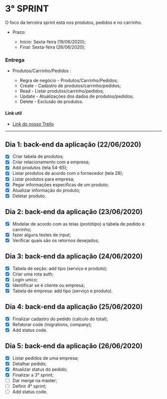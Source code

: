 # 3° SPRINT

O foco da terceira sprint está nos produtos, pedidos e no carrinho. 

- Prazo: 

    - Inicio: Sexta-feira (19/06/2020); 
    - Final: Sexta-feira (26/06/2020);


### Entrega 

 - Produtos/Carrinho/Pedidos :

    - Regra de negócio - Produtos/Carrinho/Pedidos;
    - Create - Cadastro de produtos/carrinho/pedidos;
    - Read - Listar produtos/carrinho/pedidos;
    - Update - Atualizações dos dados de produtos/pedidos;
    - Delete - Exclusão de produtos.

#### Link util

- [Link do nosso Trello](https://trello.com/b/Y9fmF1ye/find)

---

## Dia 1: back-end da aplicação (22/06/2020)

- [x]  Criar tabela de produtos;
- [x]  Criar relacionamento com a empresa;
- [x]  Add produtos (tela 54-65);
- [x]  Listar produtos de acordo com o fornecedor (tela 28);
- [x]  Listar produtos para empresa;
- [x]  Pegar informações especificas de um produto;
- [x]  Atualizar informação do produto;
- [x]  Deletar produto.

## Dia 2: back-end da aplicação (23/06/2020)

- [x]  Modelar de acordo com as telas (protótipo) a tabela de pedido e carrinho;
- [x]  fazer alguns testes de input;
- [x]  Verificar quais são os retornos desejados;

## Dia 3: back-end da aplicação (24/06/2020)

- [x]  Tabela de seção: add tipo (serviço e produto);
- [x]  Criar uma rota auth;
- [x]  Login unico;
- [x]  Identificar se é cliente ou empresa;
- [x]  Tabela de empresa: add tipo (serviço e produto).

## Dia 4: back-end da aplicação (25/06/2020)

- [x]  Finalizar cadastro do pedido (calculo do total);
- [x]  Refatorar code (migrations, company);
- [x]  Add status code.

## Dia 5: back-end da aplicação (26/06/2020)

- [x]  Listar pedidos de uma empresa;
- [x]  Detalhar pedido;
- [x]  Atualizar status do pedido;
- [x]  Finalizar a 3° sprint;
- [ ]  Dar merge na master;
- [ ]  Definir 4° sprint;
- [ ]  Add status code.